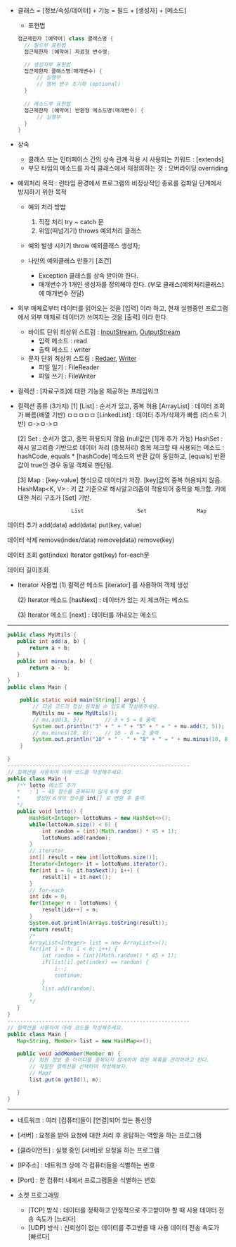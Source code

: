 <!-- 오전 -->

- 클래스 = [정보/속성/데이터] + 기능
         = 필드 + [생성자] + [메소드]
         
  * 표현법
  
  ```java
  접근제한자 [예약어] class 클래스명 {
	// 필드부 표현법
	접근제한자 [예약어] 자료형 변수명;

	// 생성자부 표현법
	접근제한자 클래스명(매개변수) {
		// 실행부
		// 멤버 변수 초기화 (optional)
	}
	
	// 메소드부 표현법
	접근제한자 [예약어] 반환형 메소드명(매개변수) {
		// 실행부
	}
  }
  ```
  
- 상속
  * 클래스 또는 인터페이스 간의 상속 관계 적용 시 사용되는 키워드 : [extends]
  * 부모 타입의 메소드를 자식 클래스에서 재정의하는 것 : 오버라이딩 overriding
  
- 예외처리 목적 : 런타임 환경에서 프로그램의 비정상적인 종료를 컴파일 단계에서 방지하기 위한 목적
  * 예외 처리 방법
    1. 직접 처리
	try ~ catch 문
    2. 위임(떠넘기기)
    throws 예외처리 클래스

  * 예외 발생 시키기
	throw 예외클래스 생성자;
  
  * 나만의 예외클래스 만들기
    [조건]
    - Exception 클래스를 상속 받아야 한다. 
    - 매개변수가 1개인 생성자를 정의해야 한다. (부모 클래스(예외처리클래스)에 매개변수 전달)
    
  
  
- 외부 매체로부터 데이터를 읽어오는 것을 [입력] 이라 하고,
  현재 실행중인 프로그램에서 외부 매체로 데이터가 쓰여지는 것을 [출력] 이라 한다.
  * 바이트 단위 최상위 스트림 : [InputStream](입력용), [OutputStream](출력용)
	- 입력 메소드 : read
	- 출력 메소드 : writer
  * 문자 단위 최상위 스트림 : [Redaer](입력용), [Writer](출력용)
	- 파일 일기 : FileReader
	- 파일 쓰기 : FileWriter

  
- 컬렉션
 : [자료구조]에 대한 기능을 제공하는 프레임워크

 * 컬렉션 종류 (3가지)
   [1] [List]          : 순서가 있고, 중복 허용
	    [ArrayList]<E>   : 데이터 조회가 빠름(배열 기반)	           ㅁㅁㅁㅁㅁ
	    [LinkedList]<E>  : 데이터 추가/삭제가 빠름 (리스트 기반)  ㅁ->ㅁ->ㅁ
	    
   [2] Set           : 순서가 없고, 중복 허용되지 않음 (null값은 [1]개 추가 가능)
	    HashSet<E>   : 해시 알고리즘 기반으로 데이터 처리 (중복처리)
		                 중복 체크할 때 사용되는 메소드 : hashCode, equals
			 * [hashCode] 메소드의 반환 값이 동일하고,
			   [equals] 반환 값이 true인 경우 동일 객체로 판단됨.
			  
   [3] Map  : [key-value] 형식으로 데이터가 저장. 
	    	  [key]값의 중복 허용되지 않음.
	    HashMap<K, V> : 키 값 기준으로 해시알고리즘이 적용되어 중복을 체크함.
		               키에 대한 처리 구조가 [Set] 기반.

						List		         Set			    Map
데이터 추가				add(data)			add(data)		   put(key, value)		

데이터 삭제				remove(index/data)  remove(data)       remove(key)

데이터 조회				get(index)			Iterator    	   get(key)
				                   		   for-each문
				                  
				                

데이터 길이조회				                 

* Iterator 사용법
  (1) 컬렉션 메소드 [iterator] 를 사용하여 객체 생성
       
  (2) Iterator 메소드 [hasNext] : 데이터가 있는 지 체크하는 메소드

  (3) Iterator 메소드 [next] : 데이터를 꺼내오는 메소드
 ----------------------------------------------------------
 ```java
 public class MyUtils {
	public int add(a, b) {
		return a + b;
	}
	public int minus(a, b) {
		return a - b;
	}
}
 public class Main {
 
	 public static void main(String[] args) {
		 // 다음 코드가 정상 동작될 수 있도록 작성해주세요.
		 MyUtils mu = new MyUtils();
		 // mu.add(3, 5);       // 3 + 5 = 8 출력
		 System.out.println("3" + " + " + "5" + " = " + mu.add(3, 5));
		 // mu.minus(10, 8);    // 10 - 8 = 2 출력
		 System.out.println("10" + " - " + "8" + " = " + mu.minus(10, 8));
	 }
	 
 }
----------------------------------------------------------
// 컬렉션을 사용하여 아래 코드를 작성해주세요.
public class Main {
	/** lotto 메소드 추가
	*   : 1 ~ 45 정수를 중복되지 않게 6개 생성
	*     생성된 6개의 정수를 int[] 로 변환 후 출력
	*/
	public void lotto() {
		HashSet<Integer> lottoNums = new HashSet<>();
		while(lottoNum.size() < 6) {
			int random = (int)(Math.random() * 45 + 1);
			lottoNums.add(random);
		}
		// iterator
		int[] result = new int[lottoNums.size()];
		Iterator<Integer> it = lottoNums.iterator();
		for(int i = 0; it.hasNext(); i++) {
			result[i] = it.next();
		}
		// for-each
		int idx = 0;
		for(Integer n : lottoNums) {
			result[idx++] = n;
		}
		System.out.println(Arrays.toString(result));
		return result;
		/*
		ArrayList<Integer> list = new ArrayList<>();
		for(int i = 0; i < 6; i++) {
			int random = (int)(Math.random() * 45 + 1);
			if(list[i].get(index) == random) {
				i--;
				continue;
			}
			list.add(random);
		}
		*/
	}
}
----------------------------------------------------------
// 컬렉션을 사용하여 아래 코드를 작성해주세요.
public class Main {
	Map<String, Member> list = new HashMap<>();

	public void addMember(Member m) {
		// 회원 정보 중 아이디를 중복되지 않게하여 회원 목록을 관리하려고 한다.
		// 적절한 컬렉션을 선택하여 작성해보자.
		// Map?
		list.put(m.getId(), m);

	}
}
```
-----------------------------------------------------------

<!-- 오후 -->

- 네트워크 : 여러 [컴퓨터]들이 [연결]되어 있는 통신망

- [서버] : 요청을 받아 요청에 대한 처리 후 응답하는 역할을 하는 프로그램
- [클라이언트] : 실행 중인 [서버]로 요청을 하는 프로그램

- [IP주소] : 네트워크 상에 각 컴퓨터들을 식별하는 번호
- [Port] : 한 컴퓨터 내에서 프로그램들을 식별하는 번호

- 소켓 프로그래밍
  * [TCP] 방식 : 데이터를 정확하고 안정적으로 주고받아야 할 때 사용
	       데이터 전송 속도가 [느리다] 
  * [UDP] 방식 : 신뢰성이 없는 데이터를 주고받을 때 사용
	       데이터 전송 속도가 [빠르다]